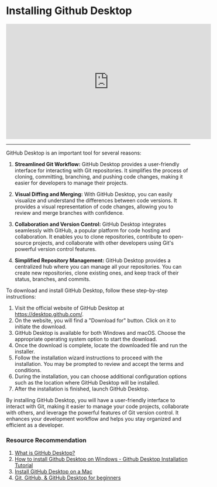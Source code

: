 # Installing Github Desktop

<iframe width="560" height="315" src="https://www.youtube-nocookie.com/embed/PvUexC0-D2s" title="YouTube video player" frameborder="0" allow="accelerometer; autoplay; clipboard-write; encrypted-media; gyroscope; picture-in-picture; web-share" allowfullscreen></iframe>

---

GitHub Desktop is an important tool for several reasons:

1. **Streamlined Git Workflow:** GitHub Desktop provides a user-friendly interface for interacting with Git repositories. It simplifies the process of cloning, committing, branching, and pushing code changes, making it easier for developers to manage their projects.

2. **Visual Diffing and Merging:** With GitHub Desktop, you can easily visualize and understand the differences between code versions. It provides a visual representation of code changes, allowing you to review and merge branches with confidence.

3. **Collaboration and Version Control:** GitHub Desktop integrates seamlessly with GitHub, a popular platform for code hosting and collaboration. It enables you to clone repositories, contribute to open-source projects, and collaborate with other developers using Git's powerful version control features.

4. **Simplified Repository Management:** GitHub Desktop provides a centralized hub where you can manage all your repositories. You can create new repositories, clone existing ones, and keep track of their status, branches, and commits.

To download and install GitHub Desktop, follow these step-by-step instructions:

1. Visit the official website of GitHub Desktop at <a href="https://desktop.github.com/" target="_blank">https://desktop.github.com/</a>.
2. On the website, you will find a "Download for" button. Click on it to initiate the download.
3. GitHub Desktop is available for both Windows and macOS. Choose the appropriate operating system option to start the download.
4. Once the download is complete, locate the downloaded file and run the installer.
5. Follow the installation wizard instructions to proceed with the installation. You may be prompted to review and accept the terms and conditions.
6. During the installation, you can choose additional configuration options such as the location where GitHub Desktop will be installed.
7. After the installation is finished, launch GitHub Desktop.

By installing GitHub Desktop, you will have a user-friendly interface to interact with Git, making it easier to manage your code projects, collaborate with others, and leverage the powerful features of Git version control. It enhances your development workflow and helps you stay organized and efficient as a developer.

### Resource Recommendation

1. <a href="https://youtu.be/l7uo1d3R0Wo" target="_blank">What is GitHub Desktop?</a>
2. <a href="https://youtu.be/iMfSokYReYQ" target="_blank">How to install Github Desktop on Windows - Github Desktop Installation Tutorial</a>
3. <a href="https://youtu.be/C0n6O4d0ccw" target="_blank">Install GitHub Desktop on a Mac</a>
4. <a href="https://youtu.be/8Dd7KRpKeaE" target="_blank">Git, GitHub, & GitHub Desktop for beginners</a>
